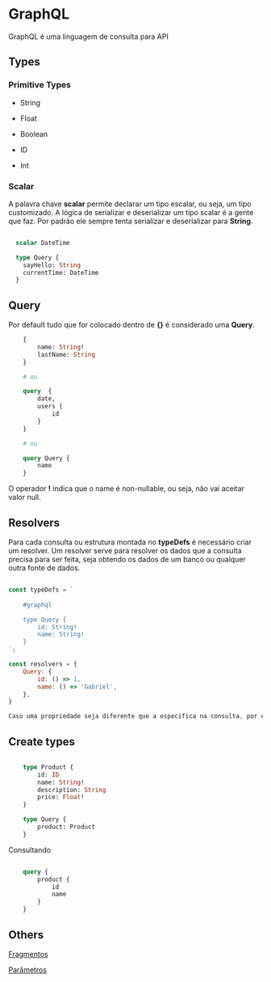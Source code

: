 # GraphQL

GraphQL é uma linguagem de consulta para API

## Types

### Primitive Types

- String

- Float

- Boolean

- ID

- Int


### Scalar

A palavra chave **scalar** permite declarar um tipo escalar, ou seja, um tipo customizado. A lógica de serializar e deserializar um tipo scalar é a gente que faz. Por padrão ele sempre tenta serializar e deserializar para **String**.


```graphql

  scalar DateTime

  type Query {
    sayHello: String
    currentTime: DateTime
  }

```

## Query

Por default tudo que for colocado dentro de **{}** é considerado uma **Query**.

```graphql
    {
        name: String!
        lastName: String
    }

    # ou

    query  {
        date,
        users {
            id
        }
    }

    # ou

    query Query {
        name
    }
```

O operador **!** indica que o name é non-nullable, ou seja, não vai aceitar valor null.

## Resolvers

Para cada consulta ou estrutura montada no **typeDefs** é necessário criar um resolver. Um resolver serve para resolver os dados que a consulta precisa para ser feita, seja obtendo os dados de um banco ou qualquer outra fonte de dados.

```js

const typeDefs = `
    
    #graphql

    type Query {
        id: String!
        name: String!
    }
`;

const resolvers = {
    Query: {
        id: () => 1,
        name: () => 'Gabriel',
    },
}

Caso uma propriedade seja diferente que a especifica na consulta, por exemplo, **usuario_logado** e **usuarioLogado** o GraphQL não irá conseguir mapear a propriedade corretamente. Pra resolver isso é possível criar um resolver pra solucionar o problema. 

```

## Create types

```graphql

    type Product {
        id: ID
        name: String!
        description: String
        price: Float!
    }

    type Query {
        product: Product
    }
```

Consultando

```graphql

    query {
        product {
            id
            name
        }
    }
```

## Others

[Fragmentos](/consult-with-fragment/FRAGMENT.md)

[Parâmetros](/consult-with-parameters/PARAMETERS.md)

